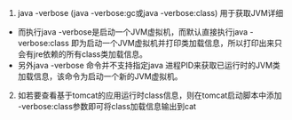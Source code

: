 1. java -verbose  (java -verbose:gc或java -verbose:class) 用于获取JVM详细
- 而执行java -verbose是启动一个JVM虚拟机，而默认直接执行java -verbose:class 即为启动一个JVM虚拟机并打印类加载信息，所以打印出来只会有jre依赖的所有class类加载信息。
- 另外java -verbose 命令并不支持指定java 进程PID来获取已运行时的JVM类加载信息，该命令为启动一个新的JVM虚拟机。
2. 如若要查看基于tomcat的应用运行时class信息，则在tomcat启动脚本中添加 -verbose:class参数即可将class加载信息输出到cat